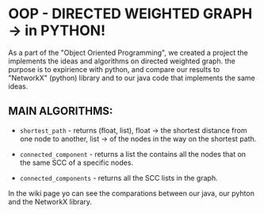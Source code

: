 # OOP - DIRECTED WEIGHTED GRAPH -> in PYTHON!
As a part of the "Object Oriented Programming", we created a project the implements the ideas and algorithms on directed weighted graph. the purpose is to expirience with python, and compare our results to "NetworkX" (python) library and to our java code that implements the same ideas.

## MAIN ALGORITHMS:
- `shortest_path` - returns (float, list), float -> the shortest distance from one node to another, list -> of the nodes in the way on the shortest path.

- `connected_component` - returns a list the contains all the nodes that on the same SCC of a specific nodes.

- `connected_components` - returns all the SCC lists in the graph.

In the wiki page yo can see the comparations between our java, our pyhton and the NetworkX library.
